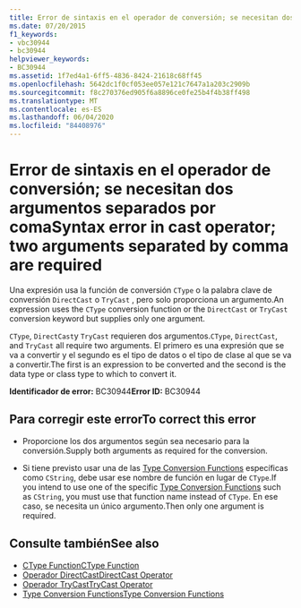 ```yaml
---
title: Error de sintaxis en el operador de conversión; se necesitan dos argumentos separados por coma
ms.date: 07/20/2015
f1_keywords:
- vbc30944
- bc30944
helpviewer_keywords:
- BC30944
ms.assetid: 1f7ed4a1-6ff5-4836-8424-21618c68ff45
ms.openlocfilehash: 5642dc1f0cf053ee057e121c7647a1a203c2909b
ms.sourcegitcommit: f8c270376ed905f6a8896ce0fe25b4f4b38ff498
ms.translationtype: MT
ms.contentlocale: es-ES
ms.lasthandoff: 06/04/2020
ms.locfileid: "84408976"
---
```

# <a name="syntax-error-in-cast-operator-two-arguments-separated-by-comma-are-required"></a><span data-ttu-id="e9f22-102">Error de sintaxis en el operador de conversión; se necesitan dos argumentos separados por coma</span><span class="sxs-lookup"><span data-stu-id="e9f22-102">Syntax error in cast operator; two arguments separated by comma are required</span></span>
<span data-ttu-id="e9f22-103">Una expresión usa la función de conversión `CType` o la palabra clave de conversión `DirectCast` o `TryCast` , pero solo proporciona un argumento.</span><span class="sxs-lookup"><span data-stu-id="e9f22-103">An expression uses the `CType` conversion function or the `DirectCast` or `TryCast` conversion keyword but supplies only one argument.</span></span>  
  
 <span data-ttu-id="e9f22-104">`CType`, `DirectCast`y `TryCast` requieren dos argumentos.</span><span class="sxs-lookup"><span data-stu-id="e9f22-104">`CType`, `DirectCast`, and `TryCast` all require two arguments.</span></span> <span data-ttu-id="e9f22-105">El primero es una expresión que se va a convertir y el segundo es el tipo de datos o el tipo de clase al que se va a convertir.</span><span class="sxs-lookup"><span data-stu-id="e9f22-105">The first is an expression to be converted and the second is the data type or class type to which to convert it.</span></span>  
  
 <span data-ttu-id="e9f22-106">**Identificador de error:** BC30944</span><span class="sxs-lookup"><span data-stu-id="e9f22-106">**Error ID:** BC30944</span></span>  
  
## <a name="to-correct-this-error"></a><span data-ttu-id="e9f22-107">Para corregir este error</span><span class="sxs-lookup"><span data-stu-id="e9f22-107">To correct this error</span></span>  
  
- <span data-ttu-id="e9f22-108">Proporcione los dos argumentos según sea necesario para la conversión.</span><span class="sxs-lookup"><span data-stu-id="e9f22-108">Supply both arguments as required for the conversion.</span></span>  
  
- <span data-ttu-id="e9f22-109">Si tiene previsto usar una de las [Type Conversion Functions](../language-reference/functions/type-conversion-functions.md) específicas como `CString`, debe usar ese nombre de función en lugar de `CType`.</span><span class="sxs-lookup"><span data-stu-id="e9f22-109">If you intend to use one of the specific [Type Conversion Functions](../language-reference/functions/type-conversion-functions.md) such as `CString`, you must use that function name instead of `CType`.</span></span> <span data-ttu-id="e9f22-110">En ese caso, se necesita un único argumento.</span><span class="sxs-lookup"><span data-stu-id="e9f22-110">Then only one argument is required.</span></span>  
  
## <a name="see-also"></a><span data-ttu-id="e9f22-111">Consulte también</span><span class="sxs-lookup"><span data-stu-id="e9f22-111">See also</span></span>

- [<span data-ttu-id="e9f22-112">CType Function</span><span class="sxs-lookup"><span data-stu-id="e9f22-112">CType Function</span></span>](../language-reference/functions/ctype-function.md)
- [<span data-ttu-id="e9f22-113">Operador DirectCast</span><span class="sxs-lookup"><span data-stu-id="e9f22-113">DirectCast Operator</span></span>](../language-reference/operators/directcast-operator.md)
- [<span data-ttu-id="e9f22-114">Operador TryCast</span><span class="sxs-lookup"><span data-stu-id="e9f22-114">TryCast Operator</span></span>](../language-reference/operators/trycast-operator.md)
- [<span data-ttu-id="e9f22-115">Type Conversion Functions</span><span class="sxs-lookup"><span data-stu-id="e9f22-115">Type Conversion Functions</span></span>](../language-reference/functions/type-conversion-functions.md)

